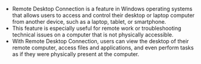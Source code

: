 
- Remote Desktop Connection is a feature in Windows operating systems that allows users to access and control their desktop or laptop computer from another device, such as a laptop, tablet, or smartphone.
- This feature is especially useful for remote work or troubleshooting technical issues on a computer that is not physically accessible.
- With Remote Desktop Connection, users can view the desktop of their remote computer, access files and applications, and even perform tasks as if they were physically present at the computer.